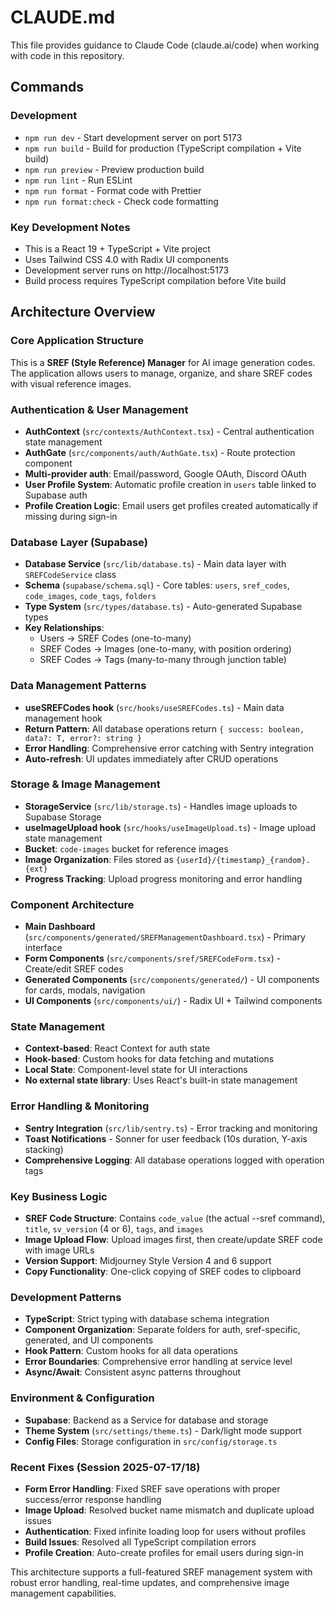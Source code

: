 # CLAUDE.md

This file provides guidance to Claude Code (claude.ai/code) when working with code in this repository.

## Commands

### Development

- `npm run dev` - Start development server on port 5173
- `npm run build` - Build for production (TypeScript compilation + Vite build)
- `npm run preview` - Preview production build
- `npm run lint` - Run ESLint
- `npm run format` - Format code with Prettier
- `npm run format:check` - Check code formatting

### Key Development Notes

- This is a React 19 + TypeScript + Vite project
- Uses Tailwind CSS 4.0 with Radix UI components
- Development server runs on http://localhost:5173
- Build process requires TypeScript compilation before Vite build

## Architecture Overview

### Core Application Structure

This is a **SREF (Style Reference) Manager** for AI image generation codes. The application allows users to manage, organize, and share SREF codes with visual reference images.

### Authentication & User Management

- **AuthContext** (`src/contexts/AuthContext.tsx`) - Central authentication state management
- **AuthGate** (`src/components/auth/AuthGate.tsx`) - Route protection component
- **Multi-provider auth**: Email/password, Google OAuth, Discord OAuth
- **User Profile System**: Automatic profile creation in `users` table linked to Supabase auth
- **Profile Creation Logic**: Email users get profiles created automatically if missing during sign-in

### Database Layer (Supabase)

- **Database Service** (`src/lib/database.ts`) - Main data layer with `SREFCodeService` class
- **Schema** (`supabase/schema.sql`) - Core tables: `users`, `sref_codes`, `code_images`, `code_tags`, `folders`
- **Type System** (`src/types/database.ts`) - Auto-generated Supabase types
- **Key Relationships**:
  - Users → SREF Codes (one-to-many)
  - SREF Codes → Images (one-to-many, with position ordering)
  - SREF Codes → Tags (many-to-many through junction table)

### Data Management Patterns

- **useSREFCodes hook** (`src/hooks/useSREFCodes.ts`) - Main data management hook
- **Return Pattern**: All database operations return `{ success: boolean, data?: T, error?: string }`
- **Error Handling**: Comprehensive error catching with Sentry integration
- **Auto-refresh**: UI updates immediately after CRUD operations

### Storage & Image Management

- **StorageService** (`src/lib/storage.ts`) - Handles image uploads to Supabase Storage
- **useImageUpload hook** (`src/hooks/useImageUpload.ts`) - Image upload state management
- **Bucket**: `code-images` bucket for reference images
- **Image Organization**: Files stored as `{userId}/{timestamp}_{random}.{ext}`
- **Progress Tracking**: Upload progress monitoring and error handling

### Component Architecture

- **Main Dashboard** (`src/components/generated/SREFManagementDashboard.tsx`) - Primary interface
- **Form Components** (`src/components/sref/SREFCodeForm.tsx`) - Create/edit SREF codes
- **Generated Components** (`src/components/generated/`) - UI components for cards, modals, navigation
- **UI Components** (`src/components/ui/`) - Radix UI + Tailwind components

### State Management

- **Context-based**: React Context for auth state
- **Hook-based**: Custom hooks for data fetching and mutations
- **Local State**: Component-level state for UI interactions
- **No external state library**: Uses React's built-in state management

### Error Handling & Monitoring

- **Sentry Integration** (`src/lib/sentry.ts`) - Error tracking and monitoring
- **Toast Notifications** - Sonner for user feedback (10s duration, Y-axis stacking)
- **Comprehensive Logging**: All database operations logged with operation tags

### Key Business Logic

- **SREF Code Structure**: Contains `code_value` (the actual --sref command), `title`, `sv_version` (4 or 6), `tags`, and `images`
- **Image Upload Flow**: Upload images first, then create/update SREF code with image URLs
- **Version Support**: Midjourney Style Version 4 and 6 support
- **Copy Functionality**: One-click copying of SREF codes to clipboard

### Development Patterns

- **TypeScript**: Strict typing with database schema integration
- **Component Organization**: Separate folders for auth, sref-specific, generated, and UI components
- **Hook Pattern**: Custom hooks for all data operations
- **Error Boundaries**: Comprehensive error handling at service level
- **Async/Await**: Consistent async patterns throughout

### Environment & Configuration

- **Supabase**: Backend as a Service for database and storage
- **Theme System** (`src/settings/theme.ts`) - Dark/light mode support
- **Config Files**: Storage configuration in `src/config/storage.ts`

### Recent Fixes (Session 2025-07-17/18)

- **Form Error Handling**: Fixed SREF save operations with proper success/error response handling
- **Image Upload**: Resolved bucket name mismatch and duplicate upload issues
- **Authentication**: Fixed infinite loading loop for users without profiles
- **Build Issues**: Resolved all TypeScript compilation errors
- **Profile Creation**: Auto-create profiles for email users during sign-in

This architecture supports a full-featured SREF management system with robust error handling, real-time updates, and comprehensive image management capabilities.
